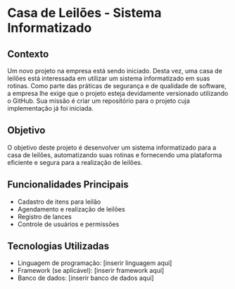 # Casa de Leilões - Sistema Informatizado

## Contexto
Um novo projeto na empresa está sendo iniciado. Desta vez, uma casa de leilões está interessada em utilizar um sistema informatizado em suas rotinas. Como parte das práticas de segurança e de qualidade de software, a empresa lhe exige que o projeto esteja devidamente versionado utilizando o GitHub. Sua missão é criar um repositório para o projeto cuja implementação já foi iniciada.

## Objetivo
O objetivo deste projeto é desenvolver um sistema informatizado para a casa de leilões, automatizando suas rotinas e fornecendo uma plataforma eficiente e segura para a realização de leilões.

## Funcionalidades Principais
- Cadastro de itens para leilão
- Agendamento e realização de leilões
- Registro de lances
- Controle de usuários e permissões

## Tecnologias Utilizadas
- Linguagem de programação: [inserir linguagem aqui]
- Framework (se aplicável): [inserir framework aqui]
- Banco de dados: [inserir banco de dados aqui]
